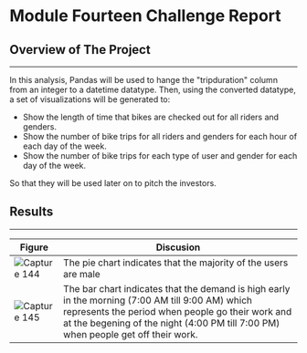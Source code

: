 # Module Fourteen Challenge Report

## Overview of The Project
---

In this analysis, Pandas will be used to hange the "tripduration" column from an integer to a datetime datatype. Then, using the converted datatype, a set of visualizations will be generated to: 
- Show the length of time that bikes are checked out for all riders and genders.
- Show the number of bike trips for all riders and genders for each hour of each day of the week.
- Show the number of bike trips for each type of user and gender for each day of the week.

So that they will be used later on to pitch the investors.

## Results
---
|<b>Figure</b>|<b>Discusion</b>|
|------|----------------------|
|![Capture 144](https://user-images.githubusercontent.com/59425631/135705288-2ee84044-05c4-4307-a3e8-675d727ef0ea.PNG)|The pie chart indicates that the majority of the users are male|
|![Capture 145](https://user-images.githubusercontent.com/59425631/135705333-febf7c4e-4f63-4d90-a6c1-8749fbc36051.PNG)|The bar chart indicates that the demand is high early in the morning (7:00 AM till 9:00 AM) which represents the period when people go their work and at the begening of the night (4:00 PM till 7:00 PM) when people get off their work. 


